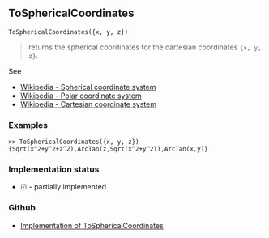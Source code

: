 ## ToSphericalCoordinates

```
ToSphericalCoordinates({x, y, z})
```
 
> returns the spherical coordinates for the cartesian coordinates `{x, y, z}`.


See
* [Wikipedia - Spherical coordinate system](https://en.wikipedia.org/wiki/Spherical_coordinate_system)
* [Wikipedia - Polar coordinate system](https://en.wikipedia.org/wiki/Polar_coordinate_system)
* [Wikipedia - Cartesian coordinate system](https://en.wikipedia.org/wiki/Cartesian_coordinate_system)

### Examples

```
>> ToSphericalCoordinates({x, y, z}) 
{Sqrt(x^2+y^2+z^2),ArcTan(z,Sqrt(x^2+y^2)),ArcTan(x,y)}
```
 






### Implementation status

* &#x2611; - partially implemented

### Github

* [Implementation of ToSphericalCoordinates](https://github.com/axkr/symja_android_library/blob/master/symja_android_library/matheclipse-core/src/main/java/org/matheclipse/core/builtin/LinearAlgebra.java#L5386) 

